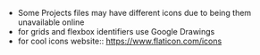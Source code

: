 - Some Projects files may have different icons due to being them unavailable online
- for grids and flexbox identifiers use Google Drawings
- for cool icons website:: https://www.flaticon.com/icons
  

